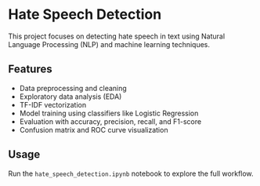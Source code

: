 # Hate Speech Detection

This project focuses on detecting hate speech in text using Natural Language Processing (NLP) and machine learning techniques.

## Features
- Data preprocessing and cleaning  
- Exploratory data analysis (EDA)  
- TF-IDF vectorization  
- Model training using classifiers like Logistic Regression  
- Evaluation with accuracy, precision, recall, and F1-score  
- Confusion matrix and ROC curve visualization  

## Usage
Run the `hate_speech_detection.ipynb` notebook to explore the full workflow.
